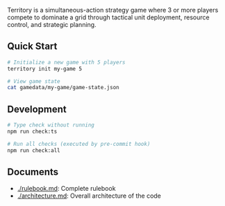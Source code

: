 Territory is a simultaneous-action strategy game where 3 or more players compete to dominate a grid through tactical unit deployment, resource control, and strategic planning.

## Quick Start

```bash
# Initialize a new game with 5 players
territory init my-game 5

# View game state
cat gamedata/my-game/game-state.json
```

## Development

```bash
# Type check without running
npm run check:ts

# Run all checks (executed by pre-commit hook)
npm run check:all
```

## Documents

- [./rulebook.md](./rulebook.md): Complete rulebook
- [./architecture.md](./architecture.md): Overall architecture of the code
